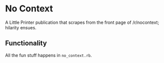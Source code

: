 # No Context

A Little Printer publication that scrapes from the front page of /r/nocontext; hilarity ensues.

## Functionality

All the fun stuff happens in `no_context.rb`.